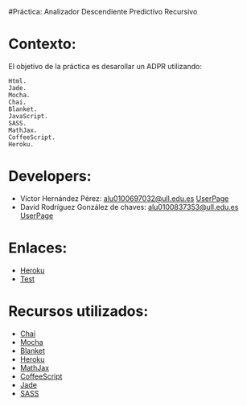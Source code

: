#Práctica: Analizador Descendiente Predictivo Recursivo

Contexto:
=========

El objetivo de la práctica es desarollar un ADPR utilizando:

    Html.
    Jade.
    Mocha.
    Chai.
    Blanket.
    JavaScript.
    SASS.
    MathJax.
    CoffeeScript.
    Heroku.
    

Developers:
============

* Víctor Hernández Pérez: alu0100697032@ull.edu.es   [UserPage](http://alu0100697032.github.io/)
* David Rodríguez González de chaves: alu0100837353@ull.edu.es   [UserPage](http://alu0100837353.github.io/)


Enlaces:
========


* [Heroku](https://adpr-david-victor.herokuapp.com/)
* [Test]()

Recursos utilizados:
=======

* [Chai](http://chaijs.com/)
* [Mocha](http://mochajs.org/)
* [Blanket](http://blanketjs.org/)
* [Heroku](https://www.heroku.com/)
* [MathJax](https://www.mathjax.org/)
* [CoffeeScript](http://coffeescript.org/)
* [Jade](http://jade-lang.com/)
* [SASS](http://sass-lang.com/)

